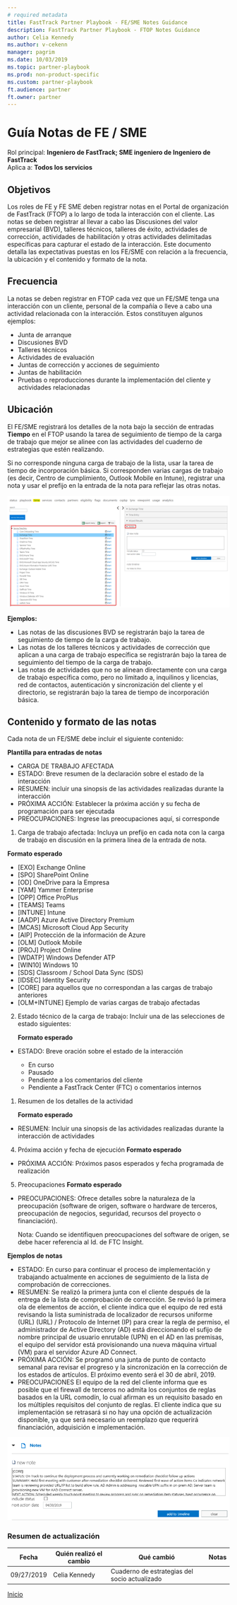 ```yaml
---  
# required metadata  
title: FastTrack Partner Playbook - FE/SME Notes Guidance 
description: FastTrack Partner Playbook - FTOP Notes Guidance 
author: Celia Kennedy
ms.author: v-cekenn
manager: pagrim
ms.date: 10/03/2019  
ms.topic: partner-playbook  
ms.prod: non-product-specific
ms.custom: partner-playbook  
ft.audience: partner
ft.owner: partner
--- 
```


# Guía Notas de FE / SME

Rol principal: **Ingeniero de FastTrack; SME ingeniero de Ingeniero de FastTrack**  
Aplica a: **Todos los servicios**

## Objetivos
Los roles de FE y FE SME deben registrar notas en el Portal de organización de FastTrack (FTOP) a lo largo de toda la interacción con el cliente. Las notas se deben registrar al llevar a cabo las Discusiones del valor empresarial (BVD), talleres técnicos, talleres de éxito, actividades de corrección, actividades de habilitación y otras actividades delimitadas específicas para capturar el estado de la interacción. Este documento detalla las expectativas puestas en los FE/SME con relación a la frecuencia, la ubicación y el contenido y formato de la nota.

## Frecuencia
La notas se deben registrar en FTOP cada vez que un FE/SME tenga una interacción con un cliente, personal de la compañía o lleve a cabo una actividad relacionada con la interacción. Estos constituyen algunos ejemplos:

- Junta de arranque
- Discusiones BVD
- Talleres técnicos
- Actividades de evaluación
- Juntas de corrección y acciones de seguimiento
- Juntas de habilitación
- Pruebas o reproducciones durante la implementación del cliente y actividades relacionadas

## Ubicación
El FE/SME registrará los detalles de la nota bajo la sección de entradas **Tiempo** en el FTOP usando la tarea de seguimiento de tiempo de la carga de trabajo que mejor se alinee con las actividades del cuaderno de estrategias que estén realizando.

Si no corresponde ninguna carga de trabajo de la lista, usar la tarea de tiempo de incorporación básica. Si corresponden varias cargas de trabajo (es decir, Centro de cumplimiento, Outlook Mobile en Intune), registrar una nota y usar el prefijo en la entrada de la nota para reflejar las otras notas.

[![Entrada de tiempo de servicio](media/resources-core-onboarding-time.png)](media/resources-core-onboarding-time.png)

**Ejemplos:**
- Las notas de las discusiones BVD se registrarán bajo la tarea de seguimiento de tiempo de la carga de trabajo. 
- Las notas de los talleres técnicos y actividades de corrección que aplican a una carga de trabajo específica se registrarán bajo la tarea de seguimiento del tiempo de la carga de trabajo.
- Las notas de actividades que no se alinean directamente con una carga de trabajo específica como, pero no limitado a, inquilinos y licencias, red de contactos, autenticación y sincronización del cliente y el directorio, se registrarán bajo la tarea de tiempo de incorporación básica.

## Contenido y formato de las notas
Cada nota de un FE/SME debe incluir el siguiente contenido:

**Plantilla para entradas de notas**

- CARGA DE TRABAJO AFECTADA
- ESTADO: Breve resumen de la declaración sobre el estado de la interacción
- RESUMEN: incluir una sinopsis de las actividades realizadas durante la interacción
- PRÓXIMA ACCIÓN: Establecer la próxima acción y su fecha de programación para ser ejecutada
- PREOCUPACIONES: Ingrese las preocupaciones aquí, si corresponde

1. Carga de trabajo afectada: Incluya un prefijo en cada nota con la carga de trabajo en discusión en la primera línea de la entrada de nota.

**Formato esperado**

   -  [EXO] Exchange Online
   -  [SPO] SharePoint Online
   -  [OD] OneDrive para la Empresa
   -  [YAM] Yammer Enterprise
   -  [OPP] Office ProPlus
   -  [TEAMS] Teams    
   -  [INTUNE] Intune
   -  [AADP] Azure Active Directory Premium
   -  [MCAS] Microsoft Cloud App Security
   -  [AIP] Protección de la información de Azure
   -  [OLM] Outlook Mobile
   -  [PROJ] Project Online
   -  [WDATP] Windows Defender ATP
   -  [WIN10] Windows 10
   -  [SDS] Classroom / School Data Sync (SDS)
   -  [IDSEC] Identity Security
   -  [CORE] para aquellos que no correspondan a las cargas de trabajo anteriores
   -  [OLM+INTUNE] Ejemplo de varias cargas de trabajo afectadas

2. Estado técnico de la carga de trabajo: Incluir una de las selecciones de estado siguientes:

   **Formato esperado**

- ESTADO: Breve oración sobre el estado de la interacción
  
   - En curso
   - Pausado
   - Pendiente a los comentarios del cliente
   - Pendiente a FastTrack Center (FTC) o comentarios internos

1. Resumen de los detalles de la actividad

   **Formato esperado**

- RESUMEN: Incluir una sinopsis de las actividades realizadas durante la interacción de actividades

4. Próxima acción y fecha de ejecución
   **Formato esperado**

- PRÓXIMA ACCIÓN: Próximos pasos esperados y fecha programada de realización

5. Preocupaciones
   **Formato esperado**

- PREOCUPACIONES: Ofrece detalles sobre la naturaleza de la preocupación (software de origen, software o hardware de terceros, preocupación de negocios, seguridad, recursos del proyecto o financiación).   

  Nota: Cuando se identifiquen preocupaciones del software de origen, se debe hacer referencia al Id. de FTC Insight.

**Ejemplos de notas**

- ESTADO: En curso para continuar el proceso de implementación y trabajando actualmente en acciones de seguimiento de la lista de comprobación de correcciones.
- RESUMEN: Se realizó la primera junta con el cliente después de la entrega de la lista de comprobación de corrección. Se revisó la primera ola de elementos de acción, el cliente indica que el equipo de red está revisando la lista suministrada de localizador de recursos uniforme (URL) (URL) / Protocolo de Internet (IP) para crear la regla de permiso, el administrador de Active Directory (AD) está direccionando el sufijo de nombre principal de usuario enrutable (UPN) en el AD en las premisas, el equipo del servidor está provisionando una nueva máquina virtual (VM) para el servidor Azure AD Connect.
- PRÓXIMA ACCIÓN: Se programó una junta de punto de contacto semanal para revisar el progreso y la sincronización en la corrección de los estados de artículos. El próximo evento será el 30 de abril, 2019.
- PREOCUPACIONES El equipo de la red del cliente informa que es posible que el firewall de terceros no admita los conjuntos de reglas basados en la URL comodín, lo cual afirman es un requisito basado en los múltiples requisitos del conjunto de reglas. El cliente indica que su implementación se retrasará si no hay una opción de actualización disponible, ya que será necesario un reemplazo que requerirá financiación, adquisición e implementación.

[![Nueva nota](media/resources-new-note.png)](media/resources-new-note.png)

### Resumen de actualización

|Fecha|Quién realizó el cambio|Qué cambió|Notas|
|---------|---------------|----------------------------|-------------|
|09/27/2019| Celia Kennedy| Cuaderno de estrategias del socio actualizado| |

[Inicio](http://partner-docs.microsoft.com)
